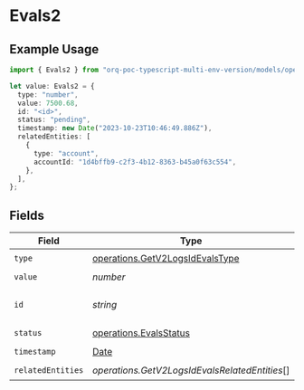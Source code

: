 # Evals2

## Example Usage

```typescript
import { Evals2 } from "orq-poc-typescript-multi-env-version/models/operations";

let value: Evals2 = {
  type: "number",
  value: 7500.68,
  id: "<id>",
  status: "pending",
  timestamp: new Date("2023-10-23T10:46:49.886Z"),
  relatedEntities: [
    {
      type: "account",
      accountId: "1d4bffb9-c2f3-4b12-8363-b45a0f63c554",
    },
  ],
};
```

## Fields

| Field                                                                                         | Type                                                                                          | Required                                                                                      | Description                                                                                   |
| --------------------------------------------------------------------------------------------- | --------------------------------------------------------------------------------------------- | --------------------------------------------------------------------------------------------- | --------------------------------------------------------------------------------------------- |
| `type`                                                                                        | [operations.GetV2LogsIdEvalsType](../../models/operations/getv2logsidevalstype.md)            | :heavy_check_mark:                                                                            | N/A                                                                                           |
| `value`                                                                                       | *number*                                                                                      | :heavy_check_mark:                                                                            | N/A                                                                                           |
| `id`                                                                                          | *string*                                                                                      | :heavy_check_mark:                                                                            | The id of the resource                                                                        |
| `status`                                                                                      | [operations.EvalsStatus](../../models/operations/evalsstatus.md)                              | :heavy_check_mark:                                                                            | N/A                                                                                           |
| `timestamp`                                                                                   | [Date](https://developer.mozilla.org/en-US/docs/Web/JavaScript/Reference/Global_Objects/Date) | :heavy_check_mark:                                                                            | N/A                                                                                           |
| `relatedEntities`                                                                             | *operations.GetV2LogsIdEvalsRelatedEntities*[]                                                | :heavy_check_mark:                                                                            | N/A                                                                                           |